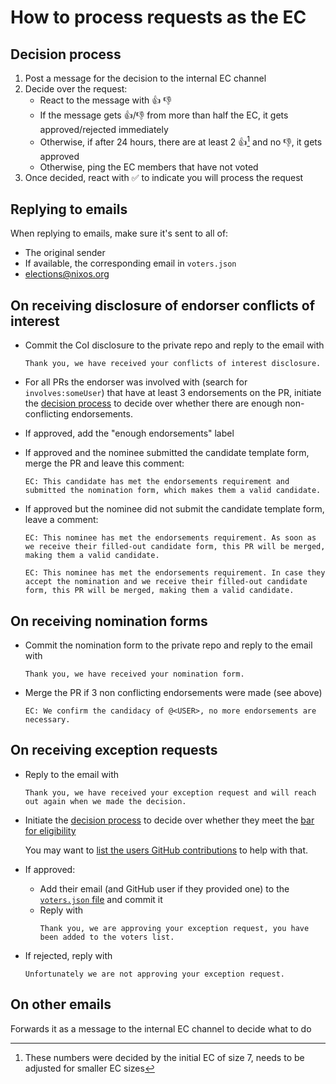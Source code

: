 # How to process requests as the EC

## Decision process

1. Post a message for the decision to the internal EC channel
2. Decide over the request:
   - React to the message with :+1: :-1:
   - If the message gets :+1:/:-1: from more than half the EC, it gets approved/rejected immediately
   - Otherwise, if after 24 hours, there are at least 2 :+1:[^1] and no :-1:, it gets approved
   - Otherwise, ping the EC members that have not voted
3. Once decided, react with :white_check_mark: to indicate you will process the request

[^1]: These numbers were decided by the initial EC of size 7, needs to be adjusted for smaller EC sizes

## Replying to emails

When replying to emails, make sure it's sent to all of:
- The original sender
- If available, the corresponding email in `voters.json`
- <elections@nixos.org>

## On receiving disclosure of endorser conflicts of interest

- Commit the CoI disclosure to the private repo and reply to the email with
  ```
  Thank you, we have received your conflicts of interest disclosure.
  ```
- For all PRs the endorser was involved with (search for `involves:someUser`) that have at least 3 endorsements on the PR,
  initiate the [decision process](#decision-process) to decide over whether there are enough non-conflicting endorsements.
- If approved, add the "enough endorsements" label
- If approved and the nominee submitted the candidate template form, merge the PR and leave this comment:
  ```
  EC: This candidate has met the endorsements requirement and submitted the nomination form, which makes them a valid candidate.
  ```
- If approved but the nominee did not submit the candidate template form, leave a comment:
  ```
  EC: This nominee has met the endorsements requirement. As soon as we receive their filled-out candidate form, this PR will be merged, making them a valid candidate.
  ```

  ```
  EC: This nominee has met the endorsements requirement. In case they accept the nomination and we receive their filled-out candidate form, this PR will be merged, making them a valid candidate.
  ```

## On receiving nomination forms

- Commit the nomination form to the private repo and reply to the email with
  ```
  Thank you, we have received your nomination form.
  ```
- Merge the PR if 3 non conflicting endorsements were made (see above)
  ```
  EC: We confirm the candidacy of @<USER>, no more endorsements are necessary.
  ```

## On receiving exception requests

- Reply to the email with
  ```
  Thank you, we have received your exception request and will reach out again when we made the decision.
  ```

- Initiate the [decision process](#decision-process) to decide over whether they meet the [bar for eligibility](../doc/exception-request.md)

  You may want to [list the users GitHub contributions](../doc/check-contributions.md) to help with that.
- If approved:
  - Add their email (and GitHub user if they provided one) to the [`voters.json` file](../voters.json) and commit it
  - Reply with
    ```
    Thank you, we are approving your exception request, you have been added to the voters list.
    ```
- If rejected, reply with
  ```
  Unfortunately we are not approving your exception request.
  ```

## On other emails

Forwards it as a message to the internal EC channel to decide what to do
